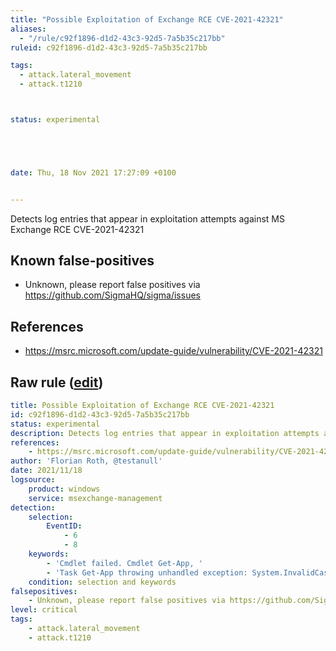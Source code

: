 ```yaml
---
title: "Possible Exploitation of Exchange RCE CVE-2021-42321"
aliases:
  - "/rule/c92f1896-d1d2-43c3-92d5-7a5b35c217bb"
ruleid: c92f1896-d1d2-43c3-92d5-7a5b35c217bb

tags:
  - attack.lateral_movement
  - attack.t1210



status: experimental





date: Thu, 18 Nov 2021 17:27:09 +0100


---
```


Detects log entries that appear in exploitation attempts against MS Exchange RCE CVE-2021-42321

<!--more-->


## Known false-positives

* Unknown, please report false positives via https://github.com/SigmaHQ/sigma/issues



## References

* https://msrc.microsoft.com/update-guide/vulnerability/CVE-2021-42321


## Raw rule ([edit](https://github.com/SigmaHQ/sigma/edit/master/rules/windows/builtin/msexchange/win_exchange_cve_2021_42321.yml))
```yaml
title: Possible Exploitation of Exchange RCE CVE-2021-42321
id: c92f1896-d1d2-43c3-92d5-7a5b35c217bb
status: experimental
description: Detects log entries that appear in exploitation attempts against MS Exchange RCE CVE-2021-42321
references:
    - https://msrc.microsoft.com/update-guide/vulnerability/CVE-2021-42321
author: 'Florian Roth, @testanull'
date: 2021/11/18
logsource:
    product: windows
    service: msexchange-management
detection:
    selection:
        EventID: 
            - 6
            - 8
    keywords:
        - 'Cmdlet failed. Cmdlet Get-App, '
        - 'Task Get-App throwing unhandled exception: System.InvalidCastException:'
    condition: selection and keywords
falsepositives:
    - Unknown, please report false positives via https://github.com/SigmaHQ/sigma/issues
level: critical
tags:
    - attack.lateral_movement
    - attack.t1210
```
